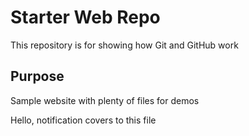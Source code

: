 # Starter Web Repo

This repository is for showing how Git and GitHub work

## Purpose

Sample website with plenty of files for demos


Hello, notification covers to this file